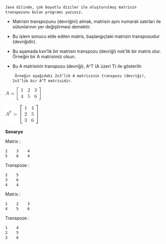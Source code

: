     Java dilinde, çok boyutlu diziler ile oluşturulmuş matrisin transpozunu bulan programı yazınız.

- Matrisin transpozunu (devriğini) almak, matrisin aynı numaralı satırları ile sütunlarının yer değiştirmesi demektir.
- Bu işlem sonucu elde edilen matris, başlangıçtaki matrisin transpozudur (devriğidir).
- Bu aşamada kxn’lik bir matrisin transpozu (devriği) nxk’lik bir matris olur. Örneğin bir A matrisimiz olsun.
- Bu A matrisinin transpozu (devriği), A^T (A üzeri T) ile gösterilir.

       Örneğin aşağıdaki 2x3’lik A matrisinin transpozu (devriği), 2x3’lük bir A^T matrisidir.

![](https://raw.githubusercontent.com/Kodluyoruz/taskforce/main/java101/odev-array-transpose/figures/c1.png)


![](https://raw.githubusercontent.com/Kodluyoruz/taskforce/main/java101/odev-array-transpose/figures/c2.png)

**Senaryo**

Matris :

    2    3    4    
    5    6    4

Transpoze :

    2    5    
    3    6    
    4    4


Matris :

    1    2    3    
    4    5    6

Transpoze :

    1    4    
    2    5    
    3    6   